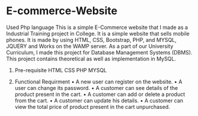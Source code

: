 # E-commerce-Website
Used Php language
This is a simple E-Commerce website that I made as a Industrial Training  project in College.
It is a simple website that sells mobile phones.
It is made by using HTML, CSS, Bootstrap, PHP, and MYSQL, JQUERY and Works on the WAMP server.
As a part of our University Curriculum, I made this project for Database Management Systems (DBMS).
This project contains theoretical as well as implementation in MySQL.

1. Pre-requisite
HTML
CSS
PHP
MYSQL

2. Functional Requirment
• A new user can register on the website.
• A user can change its password.
• A customer can see details of the product present in the cart.
• A customer can add or delete a product from the cart.
• A customer can update his details.
• A customer can view the total price of product present in the cart unpurchased.
